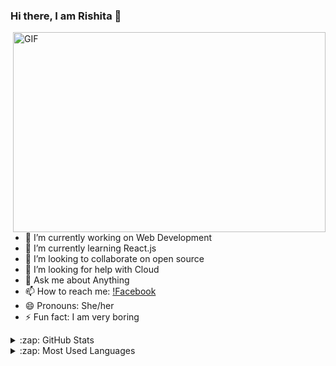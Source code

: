 ### Hi there, I am Rishita 👋
<img align="right" alt="GIF" src="https://github.com/arsentieva/arsentieva/blob/main/code.gif?raw=true" width="500" height="320" />


- 🔭 I’m currently working on Web Development
- 🌱 I’m currently learning React.js
- 👯 I’m looking to collaborate on open source
- 🤔 I’m looking for help with Cloud
- 💬 Ask me about Anything
- 📫 How to reach me: [!Facebook](https://www.facebook.com/rishita.shaw49) 
- 😄 Pronouns: She/her
- ⚡ Fun fact: I am very boring

<details>
  <summary>:zap: GitHub Stats</summary>

  <img align="left" alt="Rishita's GitHub Stats" src="https://github-readme-stats.vercel.app/api?username=Theseregrets&show_icons=true&hide_border=true" />

</details>

<details>
  <summary>:zap: Most Used Languages</summary>

<img align="left" alt="Rishita's GitHub Top Languages" src="https://github-readme-stats.vercel.app/api/top-langs/?username=Theseregrets" />

</details>
